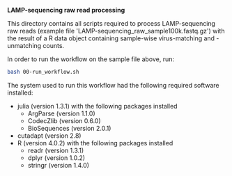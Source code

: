 **LAMP-sequencing raw read processing**

This directory contains all scripts required to process LAMP-sequencing raw reads (example file 'LAMP-sequencing_raw_sample100k.fastq.gz') with the result of a R data object containing sample-wise virus-matching and -unmatching counts.

In order to run the workflow on the sample file above, run:
```bash
bash 00-run_workflow.sh
```

The system used to run this workflow had the following required software installed:
- julia (version 1.3.1) with the following packages installed
  - ArgParse (version 1.1.0)
  - CodecZlib (version 0.6.0)
  - BioSequences (version 2.0.1)
- cutadapt (version 2.8)
- R (version 4.0.2) with the following packages installed
  - readr (version 1.3.1)
  - dplyr (version 1.0.2)
  - stringr (version 1.4.0)
